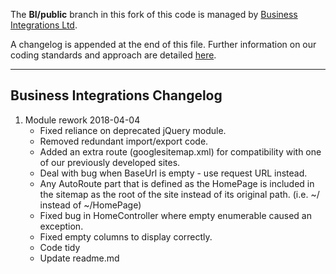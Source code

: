 The **BI/public** branch in this fork of this code is managed by [Business Integrations Ltd](https://github.com/BusinessIntegrations).

A changelog is appended at the end of this file. Further information on our coding standards and approach are detailed [here](https://businessintegrations.github.io/).

***

## Business Integrations Changelog
1. Module rework 2018-04-04
   * Fixed reliance on deprecated jQuery module.
   * Removed redundant import/export code.
   * Added an extra route (googlesitemap.xml) for compatibility with one of our previously developed sites.
   * Deal with bug when BaseUrl is empty - use request URL instead.
   * Any AutoRoute part that is defined as the HomePage is included in the sitemap as the root of the site instead of its original path. (i.e. ~/ instead of ~/HomePage)
   * Fixed bug in HomeController where empty enumerable caused an exception.
   * Fixed empty columns to display correctly.
   * Code tidy
   * Update readme.md
